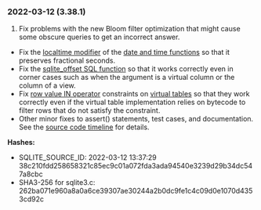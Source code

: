 ### 2022\-03\-12 (3\.38\.1\)

1. Fix problems with the new Bloom filter optimization that might cause
 some obscure queries to get an incorrect answer.
- Fix the [localtime modifier](lang_datefunc.html#localtime) of the [date and time functions](lang_datefunc.html) so that
 it preserves fractional seconds.
- Fix the [sqlite\_offset SQL function](lang_corefunc.html#sqlite_offset) so that it works correctly even
 in corner cases such as when the argument is a virtual column or the
 column of a view.
- Fix [row value IN operator](rowvalue.html#rvinop) constraints on [virtual tables](vtab.html) so that they
 work correctly even if the virtual table implementation relies on bytecode
 to filter rows that do not satisfy the constraint.
- Other minor fixes to assert() statements, test cases, and documentation.
 See the [source code timeline](https://sqlite.org/src/timeline?p=version-3.38.1&bt=version-3.38.0)
 for details.

**Hashes:**
- SQLITE\_SOURCE\_ID: 2022\-03\-12 13:37:29 38c210fdd258658321c85ec9c01a072fda3ada94540e3239d29b34dc547a8cbc
- SHA3\-256 for sqlite3\.c: 262ba071e960a8a0a6ce39307ae30244a2b0dc9fe1c4c09d0e1070d4353cd92c





